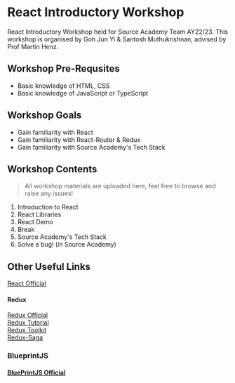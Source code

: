 # React Introductory Workshop

React Introductory Workshop held for Source Academy Team AY22/23.
This workshop is organised by Goh Jun Yi & Santosh Muthukrishnan, advised by Prof Martin Henz.

## Workshop Pre-Requsites

- Basic knowledge of HTML, CSS
- Basic knowledge of JavaScript or TypeScript

## Workshop Goals

- Gain familiarity with React
- Gain familiarity with React-Router & Redux
- Gain familiarity with Source Academy's Tech Stack

## Workshop Contents
> All workshop materials are uploaded here, feel free to browse and raise any issues!

1. Introduction to React
2. React Libraries
3. React Demo
4. Break
5. Source Academy's Tech Stack
6. Solve a bug! (in Source Academy)


## Other Useful Links

[React Official](https://reactjs.org/)

#### Redux
[Redux Official](https://redux.js.org/)  
[Redux Tutorial](https://redux.js.org/tutorials/index)  
[Redux Toolkit](https://redux-toolkit.js.org/)  
[Redux-Saga](https://redux-saga.js.org/)


### BlueprintJS
#### [BluePrintJS Official](https://blueprintjs.com/)


